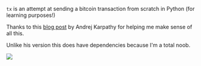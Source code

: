 `tx` is an attempt at sending a bitcoin transaction from scratch in Python
(for learning purposes!)

Thanks to this [blog post](http://karpathy.github.io/2021/06/21/blockchain/) by
Andrej Karpathy for helping me make sense of all this.

Unlike his version this does have dependencies because I'm a total noob.

![](https://files.catbox.moe/u5p9qn.png)
